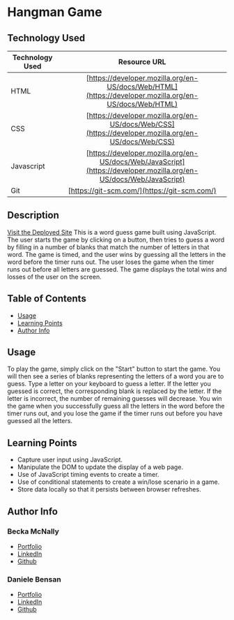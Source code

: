 # Hangman Game


## Technology Used 

| Technology Used         | Resource URL           | 
| ------------- |:-------------:| 
| HTML    | [https://developer.mozilla.org/en-US/docs/Web/HTML](https://developer.mozilla.org/en-US/docs/Web/HTML) | 
| CSS     | [https://developer.mozilla.org/en-US/docs/Web/CSS](https://developer.mozilla.org/en-US/docs/Web/CSS)      |   
| Javascript     | [https://developer.mozilla.org/en-US/docs/Web/JavaScript](https://developer.mozilla.org/en-US/docs/Web/JavaScript)      |   
| Git | [https://git-scm.com/](https://git-scm.com/)     |    

## Description 

[Visit the Deployed Site](https://beckamcnally.github.io/Word-Guess/)
This is a word guess game built using JavaScript. The user starts the game by clicking on a button, then tries to guess a word by filling in a number of blanks that match the number of letters in that word. The game is timed, and the user wins by guessing all the letters in the word before the timer runs out. The user loses the game when the timer runs out before all letters are guessed. The game displays the total wins and losses of the user on the screen.


## Table of Contents 

* [Usage](#usage)
* [Learning Points](#learning-points)
* [Author Info](#author-info)

## Usage 
To play the game, simply click on the "Start" button to start the game. You will then see a series of blanks representing the letters of a word you are to guess. Type a letter on your keyboard to guess a letter. If the letter you guessed is correct, the corresponding blank is replaced by the letter. If the letter is incorrect, the number of remaining guesses will decrease. You win the game when you successfully guess all the letters in the word before the timer runs out, and you lose the game if the timer runs out before you have guessed all the letters.

## Learning Points 

* Capture user input using JavaScript.
* Manipulate the DOM to update the display of a web page.
* Use of JavaScript timing events to create a timer.
* Use of conditional statements to create a win/lose scenario in a game.
* Store data locally so that it persists between browser refreshes.

## Author Info


### Becka McNally 

* [Portfolio](https://beckamcnally.github.io/beckamcnally/)
* [LinkedIn](https://www.linkedin.com/in/becka-mcnally/)
* [Github](https://github.com/beckamcnally)

### Daniele Bensan 

* [Portfolio](https://portfolio-r-edone-18qvp9bi8-dbbensan.vercel.app/)
* [LinkedIn](https://www.linkedin.com/in/danielebensan/)
* [Github](https://github.com/DBBENSAN)



